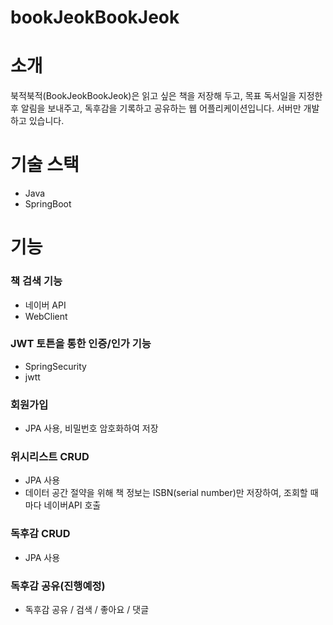 # bookJeokBookJeok

# 소개
북적북적(BookJeokBookJeok)은 읽고 싶은 책을 저장해 두고, 목표 독서일을 지정한 후 알림을 보내주고, 독후감을 기록하고 공유하는 웹 어플리케이션입니다.
서버만 개발하고 있습니다.

# 기술 스택
- Java
- SpringBoot

# 기능
### 책 검색 기능
- 네이버 API
- WebClient
### JWT 토튼을 통한 인증/인가 기능
- SpringSecurity
- jwtt
### 회원가입
- JPA 사용, 비밀번호 암호화하여 저장
### 위시리스트 CRUD
- JPA 사용
- 데이터 공간 절약을 위해 책 정보는 ISBN(serial number)만 저장하여, 조회할 때마다 네이버API 호출

### 독후감 CRUD
- JPA 사용

### 독후감 공유(진행예정)
- 독후감 공유 / 검색 / 좋아요 / 댓글
